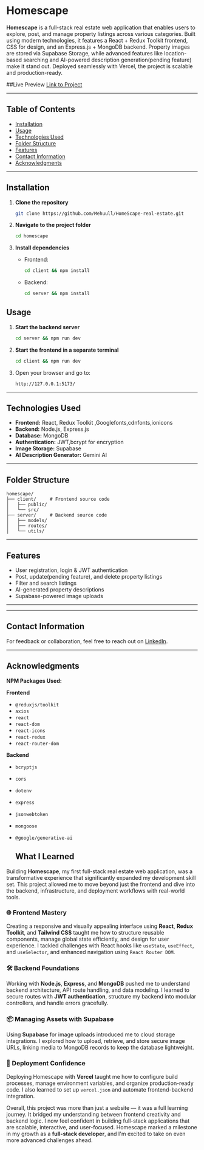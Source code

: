 # Homescape

**Homescape** is a full-stack real estate web application that enables users to explore, post, and manage property listings across various categories. Built using modern technologies, it features a React + Redux Toolkit frontend, CSS for design, and an Express.js + MongoDB backend. Property images are stored via Supabase Storage, while advanced features like location-based searching and AI-powered description generation(pending feature) make it stand out. Deployed seamlessly with Vercel, the project is scalable and production-ready.

##Live Preview
<a href="https://homescape-real-estate.netlify.app/">Link to Project</a>

---

## Table of Contents

- [Installation](#installation)  
- [Usage](#usage)  
- [Technologies Used](#technologies-used)  
- [Folder Structure](#folder-structure)  
- [Features](#features)  
- [Contact Information](#contact-information)  
- [Acknowledgments](#acknowledgments)

---

## Installation

1. **Clone the repository**  
   ```bash
   git clone https://github.com/Mehuull/HomeScape-real-estate.git
   ```

2. **Navigate to the project folder**  
   ```bash
   cd homescape
   ```

3. **Install dependencies**  
   - Frontend:  
     ```bash
     cd client && npm install
     ```

   - Backend:  
     ```bash
     cd server && npm install
     ```


## Usage

1. **Start the backend server**  
   ```bash
   cd server && npm run dev
   ```

2. **Start the frontend in a separate terminal**  
   ```bash
   cd client && npm run dev
   ```

3. Open your browser and go to:  
   ```
   http://127.0.0.1:5173/
   ```

---

## Technologies Used

- **Frontend:** React, Redux Toolkit ,Googlefonts,cdnfonts,ionicons
- **Backend:** Node.js, Express.js  
- **Database:** MongoDB  
- **Authentication:** JWT,bcrypt for encryption  
- **Image Storage:** Supabase   
- **AI Description Generator:** Gemini AI  
---

## Folder Structure

```
homescape/
├── client/     # Frontend source code
│   ├── public/
│   └── src/
├── server/     # Backend source code
│   ├── models/
│   ├── routes/
│   └── utils/
```

---

## Features

- User registration, login & JWT authentication  
- Post, update(pending feature), and delete property listings  
- Filter and search listings  
- AI-generated property descriptions  
- Supabase-powered image uploads   

---


---

## Contact Information

For feedback or collaboration, feel free to reach out on [LinkedIn](https://www.linkedin.com/in/mehulrana10/).

---

## Acknowledgments

**NPM Packages Used:**

**Frontend**
- `@reduxjs/toolkit`
- `axios`
- `react`
- `react-dom`
- `react-icons`
- `react-redux`
- `react-router-dom`

**Backend**
- `bcryptjs`
- `cors`
- `dotenv`
- `express`
- `jsonwebtoken`
- `mongoose`
- `@google/generative-ai`

  ## What I Learned

Building **Homescape**, my first full-stack real estate web application, was a transformative experience that significantly expanded my development skill set. This project allowed me to move beyond just the frontend and dive into the backend, infrastructure, and deployment workflows with real-world tools.

### 🌐 Frontend Mastery

Creating a responsive and visually appealing interface using **React**, **Redux Toolkit**, and **Tailwind CSS** taught me how to structure reusable components, manage global state efficiently, and design for user experience. I tackled challenges with React hooks like `useState`, `useEffect`, and `useSelector`, and enhanced navigation using `React Router DOM`.

### 🛠️ Backend Foundations

Working with **Node.js**, **Express**, and **MongoDB** pushed me to understand backend architecture, API route handling, and data modeling. I learned to secure routes with **JWT authentication**, structure my backend into modular controllers, and handle errors gracefully.

### 📦 Managing Assets with Supabase

Using **Supabase** for image uploads introduced me to cloud storage integrations. I explored how to upload, retrieve, and store secure image URLs, linking media to MongoDB records to keep the database lightweight.

### 🚀 Deployment Confidence

Deploying Homescape with **Vercel** taught me how to configure build processes, manage environment variables, and organize production-ready code. I also learned to set up `vercel.json` and automate frontend-backend integration.


Overall, this project was more than just a website — it was a full learning journey. It bridged my understanding between frontend creativity and backend logic. I now feel confident in building full-stack applications that are scalable, interactive, and user-focused. Homescape marked a milestone in my growth as a **full-stack developer**, and I'm excited to take on even more advanced challenges ahead.

